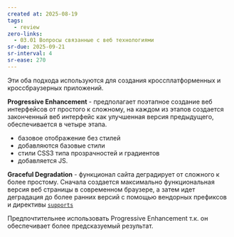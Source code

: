 ```yaml
---
created at: 2025-08-19
tags:
  - review
zero-links:
  - 03.01 Вопросы связанные с веб технологиями
sr-due: 2025-09-21
sr-interval: 4
sr-ease: 270
---
```

Эти оба подхода используются для создания кроссплатформенных и кроссбраузерных приложений.

**Progressive Enhancement** - предполагает поэтапное создание веб интерфейсов от простого к сложному, на каждом из этапов создается законченный веб интерфейс как улучшенная версия предыдущего, обеспечивается в четыре этапа.

- базовое отображение без стилей
- добавляются базовые стили
- стили CSS3 типа прозрачностей и градиентов
- добавляется JS.

**Graceful Degradation** - функционал сайта деградирует от сложного к более простому. Сначала создается максимально функциональная версия веб страницы в современном браузере, а затем идет деградация до более ранних версий с помощью вендорных префиксов и директивы [`supports`](https://doka.guide/css/supports/)

Предпочтительнее использовать Progressive Enhancement т.к. он обеспечивает более предсказуемый результат.